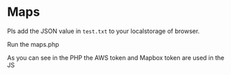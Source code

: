 # Maps

Pls add the JSON value in `test.txt` to your localstorage of browser.

Run the maps.php

As you can see in the PHP the AWS token and Mapbox token are used in the JS